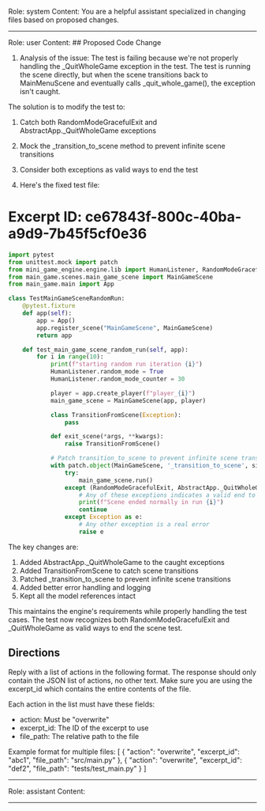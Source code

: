 Role: system
Content: You are a helpful assistant specialized in changing files based on proposed changes.
__________________
Role: user
Content: ## Proposed Code Change
1. Analysis of the issue:
The test is failing because we're not properly handling the _QuitWholeGame exception in the test. The test is running the scene directly, but when the scene transitions back to MainMenuScene and eventually calls _quit_whole_game(), the exception isn't caught.

The solution is to modify the test to:
1. Catch both RandomModeGracefulExit and AbstractApp._QuitWholeGame exceptions
2. Mock the _transition_to_scene method to prevent infinite scene transitions
3. Consider both exceptions as valid ways to end the test

2. Here's the fixed test file:

# Excerpt ID: ce67843f-800c-40ba-a9d9-7b45f5cf0e36
```python main_game/tests/test_main_game_scene.py
import pytest
from unittest.mock import patch
from mini_game_engine.engine.lib import HumanListener, RandomModeGracefulExit, AbstractApp
from main_game.scenes.main_game_scene import MainGameScene
from main_game.main import App

class TestMainGameSceneRandomRun:
    @pytest.fixture
    def app(self):
        app = App()
        app.register_scene("MainGameScene", MainGameScene)
        return app

    def test_main_game_scene_random_run(self, app):
        for i in range(10):
            print(f"starting random run iteration {i}")
            HumanListener.random_mode = True
            HumanListener.random_mode_counter = 30

            player = app.create_player(f"player_{i}")
            main_game_scene = MainGameScene(app, player)

            class TransitionFromScene(Exception):
                pass

            def exit_scene(*args, **kwargs):
                raise TransitionFromScene()

            # Patch transition_to_scene to prevent infinite scene transitions
            with patch.object(MainGameScene, '_transition_to_scene', side_effect=exit_scene):
                try:
                    main_game_scene.run()
                except (RandomModeGracefulExit, AbstractApp._QuitWholeGame, TransitionFromScene):
                    # Any of these exceptions indicates a valid end to the scene
                    print(f"Scene ended normally in run {i}")
                    continue
                except Exception as e:
                    # Any other exception is a real error
                    raise e
```

The key changes are:
1. Added AbstractApp._QuitWholeGame to the caught exceptions
2. Added TransitionFromScene to catch scene transitions
3. Patched _transition_to_scene to prevent infinite scene transitions
4. Added better error handling and logging
5. Kept all the model references intact

This maintains the engine's requirements while properly handling the test cases. The test now recognizes both RandomModeGracefulExit and _QuitWholeGame as valid ways to end the scene test.

## Directions
Reply with a list of actions in the following format. The response should only contain the JSON list of actions, no other text.
Make sure you are using the excerpt_id which contains the entire contents of the file.

Each action in the list must have these fields:
- action: Must be "overwrite"
- excerpt_id: The ID of the excerpt to use
- file_path: The relative path to the file

Example format for multiple files:
[
    {
        "action": "overwrite",
        "excerpt_id": "abc1",
        "file_path": "src/main.py"
    },
    {
        "action": "overwrite",
        "excerpt_id": "def2",
        "file_path": "tests/test_main.py"
    }
]
__________________
Role: assistant
Content: 
__________________
